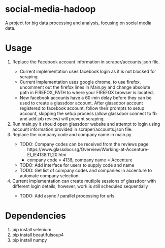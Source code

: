 # social-media-hadoop
A project for big data processing and analysis, focusing on social media data. 

# Usage
<ol>
<li> Replace the Facebook account information in scraper/accounts.json file. </li>
    <ul><li> Current implementation uses facebook login as it is not blocked for scraping </li> 
        <li> Current implementation uses google chrome, to use firefox, uncomment out the firefox lines in Main.py and change absolute path in FIREFOX_PATH to where your FIREFOX browser is located. </li>
        <li> New facebook accounts have a 60-min delay before they can be used to create a glassdoor account. After glassdoor account registered to facebook account, follow their prompts to setup account, skipping the setup process (allow glassdoor connect to fb and add job review) will prevent scraping. </li>
    </ul>
<li> Run main.py it should open glassdoor website and attempt to login using account information provided in scraper/accounts.json file. </li>
<li> Replace the company code and company name in main.py </li>
    <ul>
    <li> TODO: Company codes can be received from the reviews page 
        <ul> https://www.glassdoor.sg/Overview/Working-at-Accenture-EI_IE4138.11,20.htm 
        <li> company code = 4138, company name = Accenture </li> </ul>
    <li> TODO: Add interface for users to supply code and name</li>
    <li> TODO: Get list of company codes and companies in accenture to automate company selection</li>
    </ul>
<li> Current implementation can create mutliple sessions of glassdoor with different login details, however, work is still scheduled sequentially </li>
    <ul>
    <li> TODO: Add async / parallel processing for urls.</li>
    </ul>
</ol>

# Dependencies
<ol>
<li> pip install selenium
<li> pip install beautifulsoup4
<li> pip install numpy
</ol>